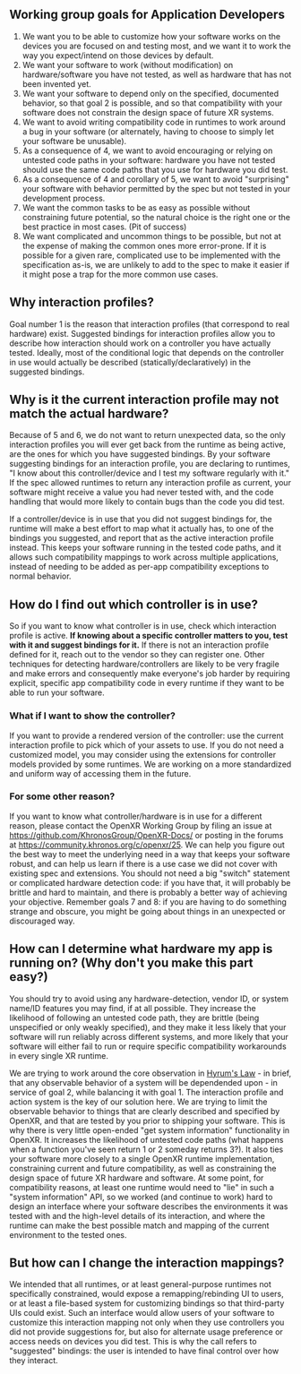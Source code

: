 <!--
Copyright 2023 The Khronos Group, Inc.
SPDX-License-Identifier: CC-BY-4.0
-->

## Working group goals for Application Developers

1. We want you to be able to customize how your software works on the devices
   you are focused on and testing most, and we want it to work the way you
   expect/intend on those devices by default.
2. We want your software to work (without modification) on hardware/software you
   have not tested, as well as hardware that has not been invented yet.
3. We want your software to depend only on the specified, documented behavior,
   so that goal 2 is possible, and so that compatibility with your software does
   not constrain the design space of future XR systems.
4. We want to avoid writing compatibility code in runtimes to work around a bug
   in your software (or alternately, having to choose to simply let your
   software be unusable).
5. As a consequence of 4, we want to avoid encouraging or relying on untested
   code paths in your software: hardware you have not tested should use the same
   code paths that you use for hardware you did test.
6. As a consequence of 4 and corollary of 5, we want to avoid "surprising" your
   software with behavior permitted by the spec but not tested in your
   development process.
7. We want the common tasks to be as easy as possible without constraining
   future potential, so the natural choice is the right one or the best practice
   in most cases. (Pit of success)
8. We want complicated and uncommon things to be possible, but not at the
   expense of making the common ones more error-prone. If it is possible for a
   given rare, complicated use to be implemented with the specification as-is,
   we are unlikely to add to the spec to make it easier if it might pose a trap
   for the more common use cases.

## Why interaction profiles?

Goal number 1 is the reason that interaction profiles (that correspond to real
hardware) exist. Suggested bindings for interaction profiles allow you to
describe how interaction should work on a controller you have actually tested.
Ideally, most of the conditional logic that depends on the controller in use
would actually be described (statically/declaratively) in the suggested
bindings.

## Why is it the current interaction profile may not match the actual hardware?

Because of 5 and 6, we do not want to return unexpected data, so the only
interaction profiles you will ever get back from the runtime as being active,
are the ones for which you have suggested bindings. By your software suggesting
bindings for an interaction profile, you are declaring to runtimes, "I know
about this controller/device and I test my software regularly with it." If the
spec allowed runtimes to return any interaction profile as current, your
software might receive a value you had never tested with, and the code handling
that would more likely to contain bugs than the code you did test.

If a controller/device is in use that you did not suggest bindings for, the
runtime will make a best effort to map what it actually has, to one of the
bindings you suggested, and report that as the active interaction profile
instead. This keeps your software running in the tested code paths, and it
allows such compatibility mappings to work across multiple applications, instead
of needing to be added as per-app compatibility exceptions to normal behavior.

## How do I find out which controller is in use?

So if you want to know what controller is in use, check which interaction
profile is active. **If knowing about a specific controller matters to you, test
with it and suggest bindings for it.** If there is not an interaction profile
defined for it, reach out to the vendor so they can register one. Other
techniques for detecting hardware/controllers are likely to be very fragile and
make errors and consequently make everyone's job harder by requiring explicit,
specific app compatibility code in every runtime if they want to be able to run
your software.

### What if I want to show the controller?

If you want to provide a rendered version of the controller: use the current
interaction profile to pick which of your assets to use. If you do not need a
customized model, you may consider using the extensions for controller models
provided by some runtimes. We are working on a more standardized and uniform way
of accessing them in the future.

### For some other reason?

If you want to know what controller/hardware is in use for a different reason,
please contact the OpenXR Working Group by filing an issue at
<https://github.com/KhronosGroup/OpenXR-Docs/> or posting in the forums at
<https://community.khronos.org/c/openxr/25>. We can help you figure out the best
way to meet the underlying need in a way that keeps your software robust, and
can help us learn if there is a use case we did not cover with existing spec and
extensions. You should not need a big "switch" statement or complicated hardware
detection code: if you have that, it will probably be brittle and hard to
maintain, and there is probably a better way of achieving your objective.
Remember goals 7 and 8: if you are having to do something strange and obscure,
you might be going about things in an unexpected or discouraged way.

## How can I determine what hardware my app is running on? (Why don't you make this part easy?)

You should try to avoid using any hardware-detection, vendor ID, or system
name/ID features you may find, if at all possible. They increase the likelihood
of following an untested code path, they are brittle (being unspecified or only
weakly specified), and they make it less likely that your software will run
reliably across different systems, and more likely that your software will
either fail to run or require specific compatibility workarounds in every single
XR runtime.

We are trying to work around the core observation in
[Hyrum's Law](https://www.hyrumslaw.com/) - in brief, that any observable
behavior of a system will be dependended upon - in service of goal 2, while
balancing it with goal 1. The interaction profile and action system is the key
of our solution here. We are trying to limit the observable behavior to things
that are clearly described and specified by OpenXR, and that are tested by you
prior to shipping your software. This is why there is very little open-ended
"get system information" functionality in OpenXR. It increases the likelihood of
untested code paths (what happens when a function you've seen return 1 or 2
someday returns 3?). It also ties your software more closely to a single OpenXR
runtime implementation, constraining current and future compatibility, as well
as constraining the design space of future XR hardware and software. At some
point, for compatibility reasons, at least one runtime would need to "lie" in
such a "system information" API, so we worked (and continue to work) hard to
design an interface where your software describes the environments it was tested
with and the high-level details of its interaction, and where the runtime can
make the best possible match and mapping of the current environment to the
tested ones.

## But how can I change the interaction mappings?

We intended that all runtimes, or at least general-purpose runtimes not
specifically constrained, would expose a remapping/rebinding UI to users, or at
least a file-based system for customizing bindings so that third-party UIs could
exist. Such an interface would allow users of your software to customize this
interaction mapping not only when they use controllers you did not provide
suggestions for, but also for alternate usage preference or access needs on
devices you did test. This is why the call refers to "suggested" bindings: the
user is intended to have final control over how they interact.

